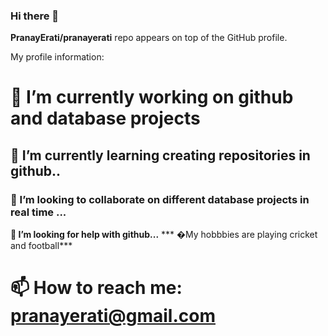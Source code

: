 ### Hi there 👋


**PranayErati/pranayerati** repo appears on top of the GitHub profile.

My profile information:

# 🔭 I’m currently working on github and database projects
## 🌱 I’m currently learning creating repositories in github..
### 👯 I’m looking to collaborate on different database projects in real time ...
**🤔 I’m looking for help with github...**
*** �My hobbbies are playing cricket and football***
# 📫 How to reach me: pranayerati@gmail.com
